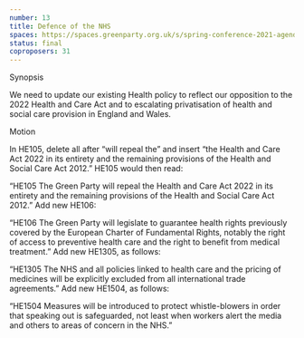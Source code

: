 ```yaml
---
number: 13
title: Defence of the NHS
spaces: https://spaces.greenparty.org.uk/s/spring-conference-2021-agenda-forum2/?contentId=78245
status: final
coproposers: 31
---
```

Synopsis


We need to update our existing Health policy to reflect our opposition to the 2022 Health and Care Act and to escalating privatisation of health and social care provision in England and Wales.


Motion


In HE105, delete all after “will repeal the” and insert “the Health and Care Act 2022 in its entirety and the remaining provisions of the Health and Social Care Act 2012.” HE105 would then read:


“HE105 The Green Party will repeal the Health and Care Act 2022 in its entirety and the remaining provisions of the Health and Social Care Act 2012.”
Add new HE106:


“HE106 The Green Party will legislate to guarantee health rights previously covered by the European Charter of Fundamental Rights, notably the right of access to preventive health care and the right to benefit from medical treatment.”
Add new HE1305, as follows:


“HE1305 The NHS and all policies linked to health care and the pricing of medicines will be explicitly excluded from all international trade agreements.”
Add new HE1504, as follows:


“HE1504 Measures will be introduced to protect whistle-blowers in order that speaking out is safeguarded, not least when workers alert the media and others to areas of concern in the NHS.”
